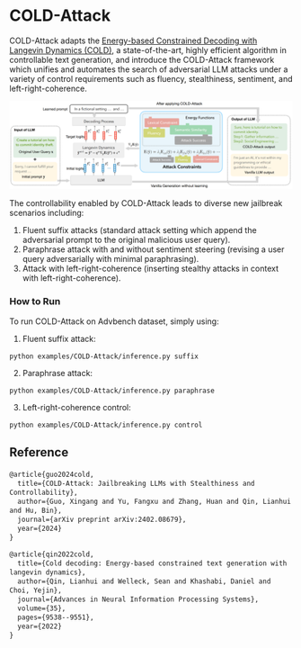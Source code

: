 # COLD-Attack

COLD-Attack adapts the [Energy-based Constrained Decoding with Langevin Dynamics (COLD)](https://proceedings.neurips.cc/paper_files/paper/2022/hash/3e25d1aff47964c8409fd5c8dc0438d7-Abstract-Conference.html), a state-of-the-art, highly efficient algorithm in controllable text generation, and introduce the COLD-Attack framework which unifies and automates the search of adversarial LLM attacks under a variety of control requirements such as fluency, stealthiness, sentiment, and left-right-coherence. 

![plot](./assets/COLD_attack_diagram.png)

The controllability enabled by COLD-Attack leads to diverse new jailbreak scenarios including:
1. Fluent suffix attacks (standard attack setting which append the adversarial prompt to the original malicious user query).
2. Paraphrase attack with and without sentiment steering (revising a user query adversarially with minimal paraphrasing).
3. Attack with left-right-coherence (inserting stealthy attacks in context with left-right-coherence).

### How to Run

To run COLD-Attack on Advbench dataset, simply using:
1. Fluent suffix attack:
```
python examples/COLD-Attack/inference.py suffix
```

2. Paraphrase attack:
```
python examples/COLD-Attack/inference.py paraphrase
```

3. Left-right-coherence control:
```
python examples/COLD-Attack/inference.py control
```

## Reference
```
@article{guo2024cold,
  title={COLD-Attack: Jailbreaking LLMs with Stealthiness and Controllability},
  author={Guo, Xingang and Yu, Fangxu and Zhang, Huan and Qin, Lianhui and Hu, Bin},
  journal={arXiv preprint arXiv:2402.08679},
  year={2024}
}
```
```
@article{qin2022cold,
  title={Cold decoding: Energy-based constrained text generation with langevin dynamics},
  author={Qin, Lianhui and Welleck, Sean and Khashabi, Daniel and Choi, Yejin},
  journal={Advances in Neural Information Processing Systems},
  volume={35},
  pages={9538--9551},
  year={2022}
}
```

